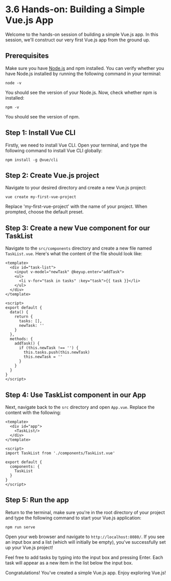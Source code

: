 # 3.6 Hands-on: Building a Simple Vue.js App

Welcome to the hands-on session of building a simple Vue.js app. In this session, we'll construct our very first Vue.js app from the ground up.

## Prerequisites

Make sure you have [Node.js](https://nodejs.org/) and npm installed. You can verify whether you have Node.js installed by running the following command in your terminal:

    node -v

You should see the version of your Node.js. Now, check whether npm is installed:

    npm -v

You should see the version of npm.

## Step 1: Install Vue CLI

Firstly, we need to install Vue CLI. Open your terminal, and type the following command to install Vue CLI globally:

    npm install -g @vue/cli

## Step 2: Create Vue.js project

Navigate to your desired directory and create a new Vue.js project:

    vue create my-first-vue-project

Replace 'my-first-vue-project' with the name of your project. When prompted, choose the default preset.

## Step 3: Create a new Vue component for our TaskList

Navigate to the `src/components` directory and create a new file named `TaskList.vue`. Here's what the content of the file should look like:

    <template>
      <div id="task-list">
        <input v-model="newTask" @keyup.enter="addTask">
        <ul>
          <li v-for="task in tasks" :key="task">{{ task }}</li>
        </ul>
      </div>
    </template>

    <script>
    export default {
      data() {
        return {
          tasks: [],
          newTask: ''
        }
      },
      methods: {
        addTask() {
          if (this.newTask !== '') {
            this.tasks.push(this.newTask)
            this.newTask = ''
          }
        }
      }
    }
    </script>

## Step 4: Use TaskList component in our App

Next, navigate back to the `src` directory and open `App.vue`. Replace the content with the following:

    <template>
      <div id="app">
        <TaskList/>
      </div>
    </template>

    <script>
    import TaskList from './components/TaskList.vue'

    export default {
      components: {
        TaskList
      }
    }
    </script>

## Step 5: Run the app

Return to the terminal, make sure you're in the root directory of your project and type the following command to start your Vue.js application:

    npm run serve

Open your web browser and navigate to `http://localhost:8080/`. If you see an input box and a list (which will initially be empty), you've successfully set up your Vue.js project!

Feel free to add tasks by typing into the input box and pressing Enter. Each task will appear as a new item in the list below the input box.

Congratulations! You've created a simple Vue.js app. Enjoy exploring Vue.js!
